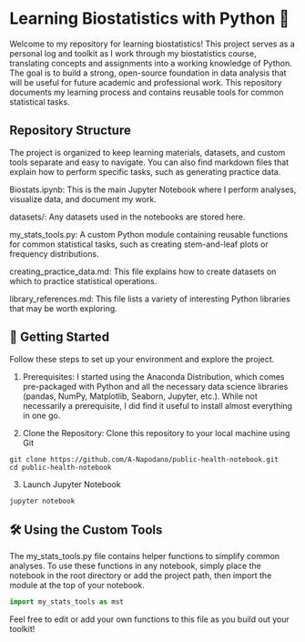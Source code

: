 # Learning Biostatistics with Python 🐍

Welcome to my repository for learning biostatistics! This project serves as a personal log and toolkit as I work through my biostatistics course, translating concepts and assignments into a working knowledge of Python. The goal is to build a strong, open-source foundation in data analysis that will be useful for future academic and professional work. This repository documents my learning process and contains reusable tools for common statistical tasks.

## Repository Structure

The project is organized to keep learning materials, datasets, and custom tools separate and easy to navigate. You can also find markdown files that explain how to perform specific tasks, such as generating practice data.

Biostats.ipynb: This is the main Jupyter Notebook where I perform analyses, visualize data, and document my work.

datasets/: Any datasets used in the notebooks are stored here.

my_stats_tools.py: A custom Python module containing reusable functions for common statistical tasks, such as creating stem-and-leaf plots or frequency distributions.

creating_practice_data.md: This file explains how to create datasets on which to practice statistical operations.

library_references.md: This file lists a variety of interesting Python libraries that may be worth exploring.

## 🚀 Getting Started

Follow these steps to set up your environment and explore the project.

1. Prerequisites: I started using the Anaconda Distribution, which comes pre-packaged with Python and all the necessary data science libraries (pandas, NumPy, Matplotlib, Seaborn, Jupyter, etc.). While not necessarily a prerequisite, I did find it useful to install almost everything in one go.

2. Clone the Repository: Clone this repository to your local machine using Git

```
git clone https://github.com/A-Napodano/public-health-notebook.git
cd public-health-notebook
```

3. Launch Jupyter Notebook

```
jupyter notebook
```

## 🛠️ Using the Custom Tools

The my_stats_tools.py file contains helper functions to simplify common analyses. To use these functions in any notebook, simply place the notebook in the root directory or add the project path, then import the module at the top of your notebook.

```python
import my_stats_tools as mst
```

Feel free to edit or add your own functions to this file as you build out your toolkit!
